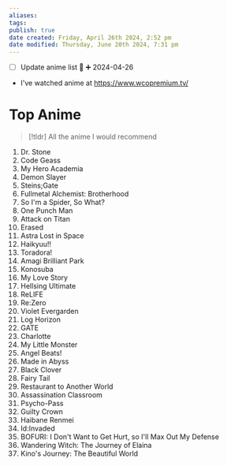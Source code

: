 ```yaml
---
aliases: 
tags: 
publish: true
date created: Friday, April 26th 2024, 2:52 pm
date modified: Thursday, June 20th 2024, 7:31 pm
---
```


- [ ] Update anime list 🔽 ➕ 2024-04-26
- I've watched anime at https://www.wcopremium.tv/
# Top Anime
> [!tldr] All the anime I would recommend

1. Dr. Stone
2. Code Geass
3. My Hero Academia
4. Demon Slayer
5. Steins;Gate
6. Fullmetal Alchemist: Brotherhood
7. So I'm a Spider, So What?
8. One Punch Man
9. Attack on Titan
10. Erased
11. Astra Lost in Space
12. Haikyuu!!
13. Toradora!
14. Amagi Brilliant Park
15. Konosuba
16. My Love Story
17. Hellsing Ultimate
18. ReLIFE
19. Re:Zero
20. Violet Evergarden
21. Log Horizon
22. GATE
23. Charlotte
24. My Little Monster
25. Angel Beats!
26. Made in Abyss
27. Black Clover
28. Fairy Tail
29. Restaurant to Another World
30. Assassination Classroom
31. Psycho-Pass
32. Guilty Crown
33. Haibane Renmei
34. Id:Invaded
35. BOFURI: I Don't Want to Get Hurt, so I'll Max Out My Defense
36. Wandering Witch: The Journey of Elaina
37. Kino's Journey: The Beautiful World